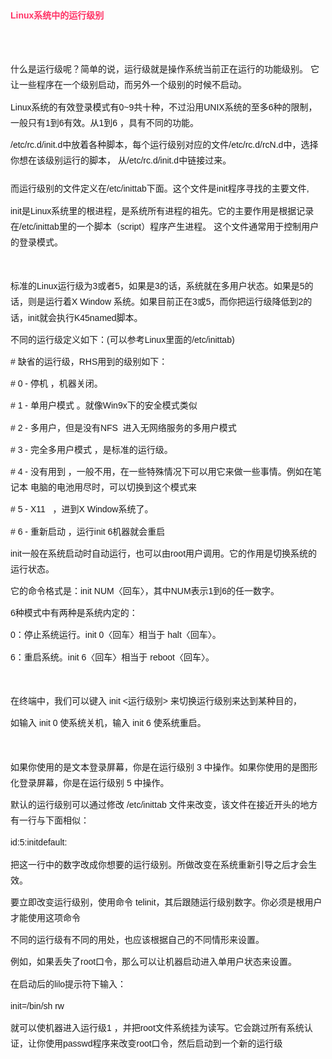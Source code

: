 <div class="postTitle" style="padding:10px 10px 10px 0px;font-size:14px;font-weight:bold;margin:0px;font-family:verdana, Arial, Helvetica, sans-serif;white-space:normal;">
	<a id="cb_post_title_url" class="postTitle2" href="http://www.cnblogs.com/liaojie970/p/5753587.html" style="color:#FF3366;text-decoration-line:none;">Linux系统中的运行级别</a>
</div>
<div id="cnblogs_post_body" style="margin:0px 0px 20px;word-break:break-word;line-height:1.8;font-family:verdana, Arial, Helvetica, sans-serif;font-size:14px;white-space:normal;">
	<p style="margin:10px auto;">
		<img src="http://images2015.cnblogs.com/blog/697878/201608/697878-20160809154717168-220145957.png" alt="" style="max-width:900px;" />
	</p>
	<p style="margin:10px auto;">
		&nbsp;
	</p>
	<p style="margin:10px auto;">
		什么是运行级呢？简单的说，运行级就是操作系统当前正在运行的功能级别。 它让一些程序在一个级别启动，而另外一个级别的时候不启动。
	</p>
	<p style="margin:10px auto;">
		Linux系统的有效登录模式有0~9共十种，不过沿用UNIX系统的至多6种的限制，一般只有1到6有效。从1到6 ，具有不同的功能。
	</p>
	<p style="margin:10px auto;">
		/etc/rc.d/init.d中放着各种脚本，每个运行级别对应的文件/etc/rc.d/rcN.d中，选择你想在该级别运行的脚本， 从/etc/rc.d/init.d中链接过来。
	</p>
	<p style="margin:10px auto;">
		<img src="http://images2015.cnblogs.com/blog/697878/201608/697878-20160809160123324-2110442085.png" alt="" style="max-width:900px;" />
	</p>
	<p style="margin:10px auto;">
		而运行级别的文件定义在/etc/inittab下面。这个文件是init程序寻找的主要文件,
	</p>
	<p style="margin:10px auto;">
		init是Linux系统里的根进程，是系统所有进程的祖先。它的主要作用是根据记录在/etc/inittab里的一个脚本（script）程序产生进程。 这个文件通常用于控制用户的登录模式。
	</p>
	<p style="margin:10px auto;">
		&nbsp;
	</p>
	<p style="margin:10px auto;">
		标准的Linux运行级为3或者5，如果是3的话，系统就在多用户状态。如果是5的话，则是运行着X Window 系统。如果目前正在3或5，而你把运行级降低到2的话，init就会执行K45named脚本。
	</p>
	<p style="margin:10px auto;">
		不同的运行级定义如下：(可以参考Linux里面的/etc/inittab)
	</p>
	<p style="margin:10px auto;">
		# 缺省的运行级，RHS用到的级别如下：
	</p>
	<p style="margin:10px auto;">
		# 0 - 停机 ，机器关闭。
	</p>
	<p style="margin:10px auto;">
		# 1 - 单用户模式 。就像Win9x下的安全模式类似
	</p>
	<p style="margin:10px auto;">
		# 2 - 多用户，但是没有NFS&nbsp; 进入无网络服务的多用户模式
	</p>
	<p style="margin:10px auto;">
		# 3 - 完全多用户模式 ，是标准的运行级。
	</p>
	<p style="margin:10px auto;">
		# 4 - 没有用到 ，一般不用，在一些特殊情况下可以用它来做一些事情。例如在笔记本 电脑的电池用尽时，可以切换到这个模式来
	</p>
	<p style="margin:10px auto;">
		# 5 - X11&nbsp;&nbsp; ，进到X Window系统了。&nbsp;
	</p>
	<p style="margin:10px auto;">
		# 6 - 重新启动 ，运行init 6机器就会重启
	</p>
	<p style="margin:10px auto;">
		init一般在系统启动时自动运行，也可以由root用户调用。它的作用是切换系统的运行状态。
	</p>
	<p style="margin:10px auto;">
		它的命令格式是：init NUM〈回车〉，其中NUM表示1到6的任一数字。
	</p>
	<p style="margin:10px auto;">
		6种模式中有两种是系统内定的：
	</p>
	<p style="margin:10px auto;">
		0：停止系统运行。init 0〈回车〉相当于 halt〈回车〉。
	</p>
	<p style="margin:10px auto;">
		6：重启系统。init 6〈回车〉相当于 reboot〈回车〉。
	</p>
	<p style="margin:10px auto;">
		&nbsp;
	</p>
	<p style="margin:10px auto;">
		在终端中，我们可以键入 init &lt;运行级别&gt; 来切换运行级别来达到某种目的，
	</p>
	<p style="margin:10px auto;">
		如输入 init 0 使系统关机，输入 init 6 使系统重启。
	</p>
	<p style="margin:10px auto;">
		&nbsp;
	</p>
	<p style="margin:10px auto;">
		如果你使用的是文本登录屏幕，你是在运行级别 3 中操作。如果你使用的是图形化登录屏幕，你是在运行级别 5 中操作。
	</p>
	<p style="margin:10px auto;">
		默认的运行级别可以通过修改 /etc/inittab 文件来改变，该文件在接近开头的地方有一行与下面相似：
	</p>
	<p style="margin:10px auto;">
		id:5:initdefault:
	</p>
	<p style="margin:10px auto;">
		把这一行中的数字改成你想要的运行级别。所做改变在系统重新引导之后才会生效。
	</p>
	<p style="margin:10px auto;">
		要立即改变运行级别，使用命令 telinit，其后跟随运行级别数字。你必须是根用户才能使用这项命令
	</p>
	<p style="margin:10px auto;">
		不同的运行级有不同的用处，也应该根据自己的不同情形来设置。
	</p>
	<p style="margin:10px auto;">
		例如，如果丢失了root口令，那么可以让机器启动进入单用户状态来设置。
	</p>
	<p style="margin:10px auto;">
		在启动后的lilo提示符下输入：
	</p>
	<p style="margin:10px auto;">
		init=/bin/sh rw
	</p>
	<p style="margin:10px auto;">
		就可以使机器进入运行级1 ，并把root文件系统挂为读写。它会跳过所有系统认证，让你使用passwd程序来改变root口令，然后启动到一个新的运行级
	</p>
</div>